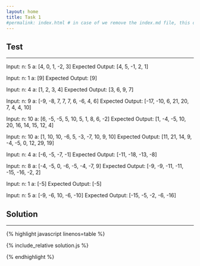 ```yaml
---
layout: home
title: Task 1
#permalink: index.html # in case of we remove the index.md file, this doc will be the index page
---
```


<div class="row">
<div class="columnStmt" markdown="1">

## Test
------

Input:
n: 5
a: [4, 0, 1, -2, 3]
Expected Output:
[4, 5, -1, 2, 1]

Input:
n: 1
a: [9]
Expected Output:
[9]

Input:
n: 4
a: [1, 2, 3, 4]
Expected Output:
[3, 6, 9, 7]

Input:
n: 9
a: [-9, -8, 7, 7, 7, 6, -6, 4, 6]
Expected Output:
[-17, -10, 6, 21, 20, 7, 4, 4, 10]

Input:
n: 10
a: [6, -5, -5, 5, 10, 5, 1, 8, 6, -2]
Expected Output:
[1, -4, -5, 10, 20, 16, 14, 15, 12, 4]

Input:
n: 10
a: [1, 10, 10, -6, 5, -3, -7, 10, 9, 10]
Expected Output:
[11, 21, 14, 9, -4, -5, 0, 12, 29, 19]

Input:
n: 4
a: [-6, -5, -7, -1]
Expected Output:
[-11, -18, -13, -8]

Input:
n: 8
a: [-4, -5, 0, -6, -5, -4, -7, 9]
Expected Output:
[-9, -9, -11, -11, -15, -16, -2, 2]

Input:
n: 1
a: [-5]
Expected Output:
[-5]

Input:
n: 5
a: [-9, -6, 10, -6, -10]
Expected Output:
[-15, -5, -2, -6, -16]

</div>
<div class="columnSol" markdown="1">

## Solution
------

{% highlight javascript linenos=table %}

{% include_relative solution.js %}

{% endhighlight %}

</div>
</div>